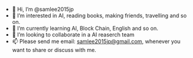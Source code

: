 - 👋 Hi, I’m @samlee2015jp
- 👀 I’m interested in AI, reading books, making friends, travelling and so on.
- 🌱 I’m currently learning AI, Block Chain, English and so on.
- 💞️ I’m looking to collaborate in a AI reaserch team
- 📫 Please send me email: samlee2015jp@gmail.com, whenever you want to share or discuss with me.

<!---
samlee2015jp/samlee2015jp is a ✨ special ✨ repository because its `README.md` (this file) appears on your GitHub profile.
You can click the Preview link to take a look at your changes.
--->
